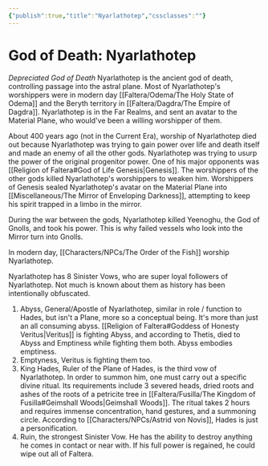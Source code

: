 ```yaml
---
{"publish":true,"title":"Nyarlathotep","cssclasses":""}
---
```



# God of Death: Nyarlathotep
*Depreciated God of Death*
Nyarlathotep is the ancient god of death, controlling passage into the astral plane. Most of Nyarlathotep's worshippers were in modern day [[Faltera/Odema/The Holy State of Odema]] and the Beryth territory in [[Faltera/Dagdra/The Empire of Dagdra]]. Nyarlathotep is in the Far Realms, and sent an avatar to the Material Plane, who would've been a willing worshipper of them. 

About 400 years ago (not in the Current Era), worship of Nyarlathotep died out because Nyarlathotep was trying to gain power over life and death itself and made an enemy of all the other gods. Nyarlathotep was trying to usurp the power of the original progenitor power. One of his major opponents was [[Religion of Faltera#God of Life Genesis\|Genesis]]. The worshippers of the other gods killed Nyarlathotep's worshippers to weaken him. Worshippers of Genesis sealed Nyarlathotep's avatar on the Material Plane into [[Miscellaneous/The Mirror of Enveloping Darkness]], attempting to keep his spirit trapped in a limbo in the mirror. 

During the war between the gods, Nyarlathotep killed Yeenoghu, the God of Gnolls, and took his power. This is why failed vessels who look into the Mirror turn into Gnolls. 

In modern day, [[Characters/NPCs/The Order of the Fish]] worship Nyarlathotep. 

Nyarlathotep has 8 Sinister Vows, who are super loyal followers of Nyarlathotep. Not much is known about them as history has been intentionally obfuscated. 
1. Abyss, General/Apostle of Nyarlathotep, similar in role / function to Hades, but isn't a Plane, more so a conceptual being. It's more than just an all consuming abyss. [[Religion of Faltera#Goddess of Honesty Veritus\|Veritus]] is fighting Abyss, and according to Thetis, died to Abyss and Emptiness while fighting them both. Abyss embodies emptiness. 
2. Emptyness, Veritus is fighting them too. 
3. King Hades, Ruler of the Plane of Hades, is the third vow of Nyarlathotep. In order to summon him, one must carry out a specific divine ritual. Its requirements include 3 severed heads, dried roots and ashes of the roots of a petricite tree in [[Faltera/Fusilla/The Kingdom of Fusilla#Geimshall Woods\|Geimshall Woods]]. The ritual takes 2 hours and requires immense concentration, hand gestures, and a summoning circle. According to [[Characters/NPCs/Astrid von Novis]], Hades is just a personification. 
4. Ruin, the strongest Sinister Vow. He has the ability to destroy anything he comes in contact or near with. If his full power is regained, he could wipe out all of Faltera. 

